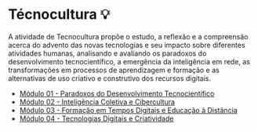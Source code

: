 # Técnocultura 💡

A atividade de Tecnocultura propõe o estudo, a reflexão e a compreensão acerca do advento das novas tecnologias e seu impacto sobre diferentes atividades humanas, analisando e avaliando os paradoxos do desenvolvimento tecnocientífico, a emergência da inteligência em rede, as transformações em processos de aprendizagem e formação e as alternativas de uso criativo e construtivo dos recursos digitais.

- [Módulo 01 - Paradoxos do Desenvolvimento Tecnocientífico](modulo-1/)
- [Módulo 02 - Inteligência Coletiva e Cibercultura](modulo-2/)
- [Módulo 03 - Formação em Tempos Digitais e Educação à Distância](modulo-3/)
- [Módulo 04 - Tecnologias Digitais e Criatividade](modulo-4/)
